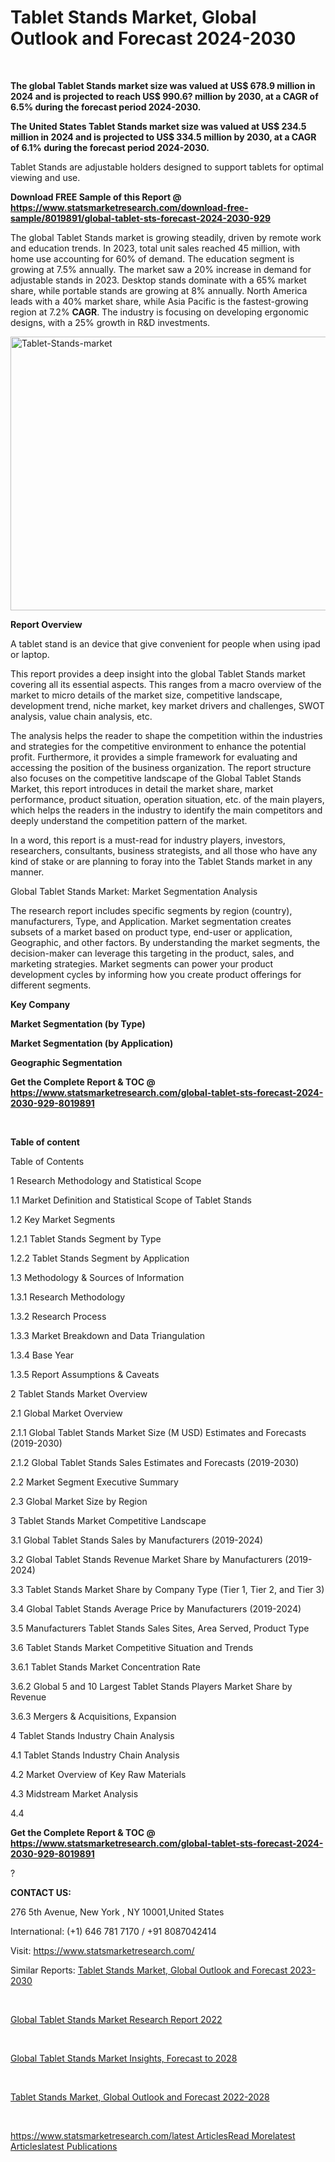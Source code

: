 <h1>Tablet Stands Market, Global Outlook and Forecast 2024-2030</h1><br/><p><strong>The global Tablet Stands market size was valued at US$ 678.9 million in 2024 and is projected to reach US$ 990.6? million by 2030, at a <strong>CAGR</strong> of 6.5% during the forecast period 2024-2030.</strong></p>
 
 
 
 <p><strong>The United States Tablet Stands market size was valued at US$ 234.5 million in 2024 and is projected to US$ 334.5 million by 2030, at a <strong>CAGR</strong> of 6.1% during the forecast period 2024-2030.</strong></p>
 
 
 
 <p>Tablet Stands are adjustable holders designed to support tablets for optimal viewing and use.</p>
 
 
 
 <p><strong>Download FREE Sample of this Report @ <a href="https://www.statsmarketresearch.com/download-free-sample/8019891/global-tablet-sts-forecast-2024-2030-929">https://www.statsmarketresearch.com/download-free-sample/8019891/global-tablet-sts-forecast-2024-2030-929</a></strong></p>
 
 
 
 <p>The global Tablet Stands market is growing steadily, driven by remote work and education trends. In 2023, total unit sales reached 45 million, with home use accounting for 60% of demand. The education segment is growing at 7.5% annually. The market saw a 20% increase in demand for adjustable stands in 2023. Desktop stands dominate with a 65% market share, while portable stands are growing at 8% annually. North America leads with a 40% market share, while Asia Pacific is the fastest-growing region at 7.2% <strong>CAGR</strong>. The industry is focusing on developing ergonomic designs, with a 25% growth in R&D investments.</p>
 
 
 
 <p><img alt="Tablet-Stands-market" src="https://www.grandresearchstore.com/assets/report-images/Tablet_Stands_market.png" style="width: 730px; height: 438px;" /></p>
 
 
 
 <p><strong>Report Overview</strong></p>
 
 
 
 <p>A tablet stand is an device that give convenient for people when using ipad or laptop.</p>
 
 
 
 <p>This report provides a deep insight into the global Tablet Stands market covering all its essential aspects. This ranges from a macro overview of the market to micro details of the market size, competitive landscape, development trend, niche market, key market drivers and challenges, SWOT analysis, value chain analysis, etc.</p>
 
 
 
 <p>The analysis helps the reader to shape the competition within the industries and strategies for the competitive environment to enhance the potential profit. Furthermore, it provides a simple framework for evaluating and accessing the position of the business organization. The report structure also focuses on the competitive landscape of the Global Tablet Stands Market, this report introduces in detail the market share, market performance, product situation, operation situation, etc. of the main players, which helps the readers in the industry to identify the main competitors and deeply understand the competition pattern of the market.</p>
 
 
 
 <p>In a word, this report is a must-read for industry players, investors, researchers, consultants, business strategists, and all those who have any kind of stake or are planning to foray into the Tablet Stands market in any manner.</p>
 
 
 
 <p>Global Tablet Stands Market: Market Segmentation Analysis</p>
 
 
 
 <p>The research report includes specific segments by region (country), manufacturers, Type, and Application. Market segmentation creates subsets of a market based on product type, end-user or application, Geographic, and other factors. By understanding the market segments, the decision-maker can leverage this targeting in the product, sales, and marketing strategies. Market segments can power your product development cycles by informing how you create product offerings for different segments.</p>
 
 
 
 <p><strong>Key Company</strong></p>
 
 
 
 <p><strong>Market Segmentation (by Type)</strong></p>
 
 
 
 <p><strong>Market Segmentation (<strong>by Application</strong>)</strong></p>
 
 
 
 <p><strong>Geographic Segmentation</strong></p>
 
 
 
 <div><b>Get the Complete Report & TOC @ <a href="https://www.statsmarketresearch.com/global-tablet-sts-forecast-2024-2030-929-8019891">https://www.statsmarketresearch.com/global-tablet-sts-forecast-2024-2030-929-8019891</a></b></div>
 
 
 
 <p><br />
 
 <b>Table of content</b></p>
 
 
 
 <p>Table of Contents<br />
 
 1 Research Methodology and Statistical Scope<br />
 
 1.1 Market Definition and Statistical Scope of Tablet Stands<br />
 
 1.2 Key Market Segments<br />
 
 1.2.1 Tablet Stands Segment by Type<br />
 
 1.2.2 Tablet Stands Segment by Application<br />
 
 1.3 Methodology & Sources of Information<br />
 
 1.3.1 Research Methodology<br />
 
 1.3.2 Research Process<br />
 
 1.3.3 Market Breakdown and Data Triangulation<br />
 
 1.3.4 Base Year<br />
 
 1.3.5 Report Assumptions & Caveats<br />
 
 2 Tablet Stands Market Overview<br />
 
 2.1 Global Market Overview<br />
 
 2.1.1 Global Tablet Stands Market Size (M USD) Estimates and Forecasts (2019-2030)<br />
 
 2.1.2 Global Tablet Stands Sales Estimates and Forecasts (2019-2030)<br />
 
 2.2 Market Segment Executive Summary<br />
 
 2.3 Global Market Size by Region<br />
 
 3 Tablet Stands Market Competitive Landscape<br />
 
 3.1 Global Tablet Stands Sales by Manufacturers (2019-2024)<br />
 
 3.2 Global Tablet Stands Revenue Market Share by Manufacturers (2019-2024)<br />
 
 3.3 Tablet Stands Market Share by Company Type (Tier 1, Tier 2, and Tier 3)<br />
 
 3.4 Global Tablet Stands Average Price by Manufacturers (2019-2024)<br />
 
 3.5 Manufacturers Tablet Stands Sales Sites, Area Served, Product Type<br />
 
 3.6 Tablet Stands Market Competitive Situation and Trends<br />
 
 3.6.1 Tablet Stands Market Concentration Rate<br />
 
 3.6.2 Global 5 and 10 Largest Tablet Stands Players Market Share by Revenue<br />
 
 3.6.3 Mergers & Acquisitions, Expansion<br />
 
 4 Tablet Stands Industry Chain Analysis<br />
 
 4.1 Tablet Stands Industry Chain Analysis<br />
 
 4.2 Market Overview of Key Raw Materials<br />
 
 4.3 Midstream Market Analysis<br />
 
 4.4</p>
 
 
 
 <div><b>Get the Complete Report & TOC @ <a href="https://www.statsmarketresearch.com/global-tablet-sts-forecast-2024-2030-929-8019891">https://www.statsmarketresearch.com/global-tablet-sts-forecast-2024-2030-929-8019891</a></b></div>
 
 
 
 <p>? </p>
 
 
 
 <p><b>CONTACT US:</b><br />
 
 276 5th Avenue, New York , NY 10001,United States<br />
 
 International: (+1) 646 781 7170 / +91 8087042414<br />
 
 Visit: <a href="https://www.statsmarketresearch.com/">https://www.statsmarketresearch.com/</a><br />
 
 Similar Reports: <a href="https://www.statsmarketresearch.com/global-tablet-sts-forecast-2024-2030-929-8019891">Tablet Stands Market, Global Outlook and Forecast 2023-2030</a><br />
 
 <br />
 
 <a href="https://www.statsmarketresearch.com/global-tablet-sts-forecast-2024-2030-929-8019891">Global Tablet Stands Market Research Report 2022</a><br />
 
 <br />
 
 <a href="https://www.statsmarketresearch.com/global-tablet-sts-forecast-2024-2030-929-8019891">Global Tablet Stands Market Insights, Forecast to 2028</a><br />
 
 <br />
 
 <a href="https://www.statsmarketresearch.com/global-tablet-sts-forecast-2024-2030-929-8019891">Tablet Stands Market, Global Outlook and Forecast 2022-2028</a><br />
 
 <br />
 
 <a href="https://gyeongbokgung.com">https://www.statsmarketresearch.com/</a><a href="https://hallyeomaritime.com">latest Articles</a><a href="https://jingwansa.com">Read More</a><a href="https://nguoiviet.jp/">latest Articles</a><a href="https://www.intelmarketresearch.com/">latest Publications</a></p>